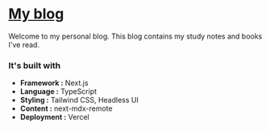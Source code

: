 # [My blog](https://uttamapaksa.vercel.app/)

Welcome to my personal blog. This blog contains my study notes and books I've read.

### It's built with
- **Framework :** Next.js  
- **Language :** TypeScript  
- **Styling :** Tailwind CSS, Headless UI
- **Content :** next-mdx-remote
- **Deployment :** Vercel